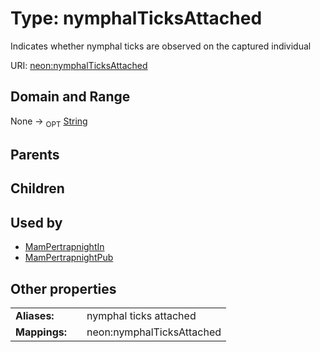 
# Type: nymphalTicksAttached


Indicates whether nymphal ticks are observed on the captured individual

URI: [neon:nymphalTicksAttached](https://data.neonscience.org/nymphalTicksAttached)


## Domain and Range

None ->  <sub>OPT</sub> [String](types/String.md)

## Parents


## Children


## Used by

 * [MamPertrapnightIn](MamPertrapnightIn.md)
 * [MamPertrapnightPub](MamPertrapnightPub.md)

## Other properties

|  |  |  |
| --- | --- | --- |
| **Aliases:** | | nymphal ticks attached |
| **Mappings:** | | neon:nymphalTicksAttached |

